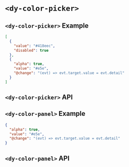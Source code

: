 # `<dy-color-picker>`

## `<dy-color-picker>` Example

<gbp-example name="dy-color-picker" src="https://esm.sh/duoyun-ui/elements/color-picker">

```json
[
  {
    "value": "#418eec",
    "disabled": true
  },
  {
    "alpha": true,
    "value": "#e5e",
    "@change": "(evt) => evt.target.value = evt.detail"
  }
]
```

</gbp-example>

## `<dy-color-picker>` API

<gbp-api src="/src/elements/color-picker.ts"></gbp-api>

## `<dy-color-panel>` Example

<gbp-example name="dy-color-panel" src="https://esm.sh/duoyun-ui/elements/color-panel">

```json
{
  "alpha": true,
  "value": "#e5e",
  "@change": "(evt) => evt.target.value = evt.detail"
}
```

</gbp-example>

## `<dy-color-panel>` API

<gbp-api src="/src/elements/color-panel.ts"></gbp-api>
